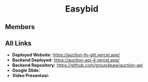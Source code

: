 <h1 align="center">
    Easybid
</h1>

## Members

## All Links
- **Deployed Website:** https://auction-fe-gilt.vercel.app/
- **Backend Deployed:** https://auction-api-4.vercel.app/
- **Backend Repository:** https://github.com/group4paw/auction-api
- **Google Slide:**
- **Video Presentasi:** 
